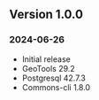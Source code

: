## Version 1.0.0
### 2024-06-26
- Initial release
- GeoTools 29.2
- Postgresql 42.7.3
- Commons-cli 1.8.0